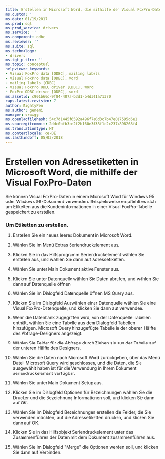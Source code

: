 ```yaml
---
title: Erstellen in Microsoft Word, die mithilfe der Visual FoxPro-Daten Adressetiketten | Microsoft Docs
ms.custom: ''
ms.date: 01/19/2017
ms.prod: sql
ms.prod_service: drivers
ms.service: ''
ms.component: odbc
ms.reviewer: ''
ms.suite: sql
ms.technology:
- drivers
ms.tgt_pltfrm: ''
ms.topic: conceptual
helpviewer_keywords:
- Visual FoxPro data [ODBC], mailing labels
- Visual FoxPro data [ODBC], Word
- mailing labels [ODBC]
- Visual FoxPro ODBC driver [ODBC], Word
- FoxPro ODBC driver [ODBC], word
ms.assetid: c901b60c-9f84-407a-b3d1-b4d301a71370
caps.latest.revision: 7
author: MightyPen
ms.author: genemi
manager: craigg
ms.openlocfilehash: 54c7d1445f6592a496f7e0d3c7b47e017595d6e1
ms.sourcegitcommit: 2ddc0bfb3ce2f2b160e3638f1c2c237a898263f4
ms.translationtype: HT
ms.contentlocale: de-DE
ms.lasthandoff: 05/03/2018
---
```

# <a name="creating-mailing-labels-in-microsoft-word-using-visual-foxpro-data"></a>Erstellen von Adressetiketten in Microsoft Word, die mithilfe der Visual FoxPro-Daten
Sie können Visual FoxPro-Daten in einem Microsoft Word für Windows 95 oder Windows 98-Dokument verwenden. Beispielsweise empfiehlt es sich um Etiketten aus die Kundeninformationen in einer Visual FoxPro-Tabelle gespeichert zu erstellen.  
  
### <a name="to-create-mailing-labels"></a>Um Etiketten zu erstellen.  
  
1.  Erstellen Sie ein neues leeres Dokument in Microsoft Word.  
  
2.  Wählen Sie im Menü Extras Seriendruckelement aus.  
  
3.  Klicken Sie in das Hilfsprogramm Seriendruckelement wählen Sie erstellen aus, und wählen Sie dann auf Adressetiketten.  
  
4.  Wählen Sie unter Main Dokument aktive Fenster aus.  
  
5.  Klicken Sie unter Datenquelle wählen Sie Daten abrufen, und wählen Sie dann auf Datenquelle öffnen.  
  
6.  Wählen Sie im Dialogfeld Datenquelle öffnen MS Query aus.  
  
7.  Klicken Sie im Dialogfeld Auswählen einer Datenquelle wählen Sie eine Visual FoxPro-Datenquelle, und klicken Sie dann auf verwenden.  
  
8.  Wenn die Datenbank zugegriffen wird, von der Datenquelle Tabellen enthält, wählen Sie eine Tabelle aus dem Dialogfeld Tabellen hinzufügen. Microsoft Query hinzugefügte Tabelle in der oberen Hälfte des Abfrage-Designers angezeigt.  
  
9. Wählen Sie Felder für die Abfrage durch Ziehen sie aus der Tabelle auf der unteren Hälfte des Designers.  
  
10. Wählen Sie die Daten nach Microsoft Word zurückgeben, über das Menü Datei. Microsoft Query wird geschlossen, und die Daten, die Sie ausgewählt haben ist für die Verwendung in Ihrem Dokument seriendruckelement verfügbar.  
  
11. Wählen Sie unter Main Dokument Setup aus.  
  
12. Klicken Sie im Dialogfeld Optionen für Bezeichnungen wählen Sie die Drucker und die Bezeichnung Informationen soll, und klicken Sie dann auf OK.  
  
13. Wählen Sie im Dialogfeld Bezeichnungen erstellen die Felder, die Sie verwenden möchten, auf die Adressetiketten drucken, und klicken Sie dann auf OK.  
  
14. Klicken Sie in das Hilfsobjekt Seriendruckelement unter das Zusammenführen der Daten mit dem Dokument zusammenführen aus.  
  
15. Wählen Sie im Dialogfeld "Merge" die Optionen werden soll, und klicken Sie dann auf Verbinden.
